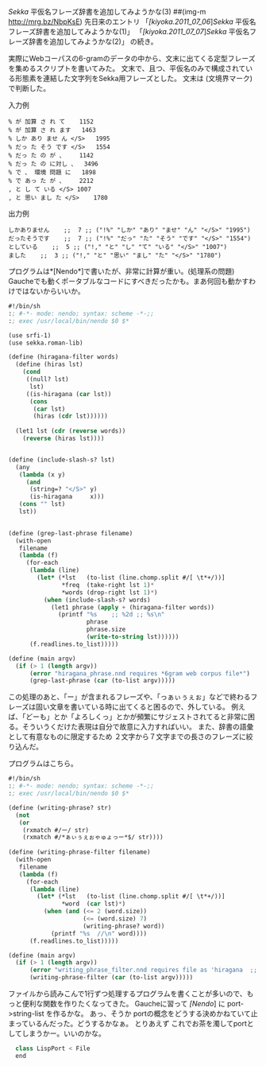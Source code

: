 *Sekka* 平仮名フレーズ辞書を追加してみようかな(3)
 ##(img-m http://mrg.bz/NbpKsE)
先日来のエントリ 
 「*[kiyoka.2011_07_06*]*Sekka* 平仮名フレーズ辞書を追加してみようかな(1)」
 「*[kiyoka.2011_07_07*]*Sekka* 平仮名フレーズ辞書を追加してみようかな(2)」
の続き。

実際にWebコーパスの6-gramのデータの中から、文末に出てくる定型フレーズを集めるスクリプトを書いてみた。
文末で、且つ、平仮名のみで構成されている形態素を連結した文字列をSekka用フレーズとした。
文末は </S> (文境界マーク) で判断した。

 入力例
```
% が 加算 さ れ て	1152
% が 加算 さ れ ます	1463
% しか あり ませ ん </S>	1995
% だっ た そう です </S>	1554
% だっ た の が 、	1142
% だっ た の に対し 、	3496
% で 、 環境 問題 に	1898
% で あっ た が 、	2212
, と し て いる </S>	1007
, と 思い まし た </S>	1780
```

 出力例
```
しかありません    ;;  7 ;; ("!%" "しか" "あり" "ませ" "ん" "</S>" "1995")
だったそうです    ;;  7 ;; ("!%" "だっ" "た" "そう" "です" "</S>" "1554")
としている    ;;  5 ;; ("!," "と" "し" "て" "いる" "</S>" "1007")
ました    ;;  3 ;; ("!," "と" "思い" "まし" "た" "</S>" "1780")
```

プログラムは*[Nendo*]で書いたが、非常に計算が重い。(処理系の問題)
Gaucheでも動くポータブルなコードにすべきだったかも。まあ何回も動かすわけではないからいいか。
```lisp
#!/bin/sh
:; #-*- mode: nendo; syntax: scheme -*-;;
:; exec /usr/local/bin/nendo $0 $*

(use srfi-1)
(use sekka.roman-lib)

(define (hiragana-filter words)
  (define (hiras lst)
    (cond
     ((null? lst)
      lst)
     ((is-hiragana (car lst))
      (cons
       (car lst)
       (hiras (cdr lst))))))
     
  (let1 lst (cdr (reverse words))
    (reverse (hiras lst))))


(define (include-slash-s? lst)
  (any
   (lambda (x y)
     (and
      (string=? "</S>" y)
      (is-hiragana     x)))
   (cons "" lst)
   lst))
   

(define (grep-last-phrase filename)
  (with-open
   filename
   (lambda (f)
     (for-each
      (lambda (line)
        (let* (*lst   (to-list (line.chomp.split #/[ \t*+/))]
               *freq  (take-right lst 1)*
               *words (drop-right lst 1)*)
          (when (include-slash-s? words)
            (let1 phrase (apply + (hiragana-filter words))
              (printf "%s    ;; %2d ;; %s\n"
                      phrase
                      phrase.size
                      (write-to-string lst))))))
      (f.readlines.to_list)))))

(define (main argv)
  (if (> 1 (length argv))
      (error "hiragana_phrase.nnd requires *6gram web corpus file*")
      (grep-last-phrase (car (to-list argv)))))
```

この処理のあと、「ー」が含まれるフレーズや、「っぁぃぅぇぉ」などで終わるフレーズは固い文章を書いている時に出てくると困るので、外している。
例えば、「どーも」とか「よろしくっ」とかが頻繁にサジェストされてると非常に困る。そういうくだけた表現は自分で故意に入力すればいい。
また、辞書の語彙として有意なものに限定するため ２文字から７文字までの長さのフレーズに絞り込んだ。

プログラムはこちら。
```lisp
#!/bin/sh
:; #-*- mode: nendo; syntax: scheme -*-;;
:; exec /usr/local/bin/nendo $0 $*

(define (writing-phrase? str)
  (not
   (or
    (rxmatch #/ー/ str)
    (rxmatch #/*ぁぃぅぇぉゃゅょっー*$/ str))))
  
(define (writing-phrase-filter filename)
  (with-open
   filename
   (lambda (f)
     (for-each
      (lambda (line)
        (let* (*lst   (to-list (line.chomp.split #/[ \t*+/))]
               *word  (car lst)*)
          (when (and (<= 2 (word.size))
                     (<= (word.size) 7)
                     (writing-phrase? word))
            (printf "%s  //\n" word))))
      (f.readlines.to_list)))))

(define (main argv)
  (if (> 1 (length argv))
      (error "writing_phrase_filter.nnd requires file as 'hiragana  ;; ....' ")
      (writing-phrase-filter (car (to-list argv)))))
```

ファイルから読みこんで1行ずつ処理するプログラムを書くことが多いので、もっと便利な関数を作りたくなってきた。
Gaucheに習って *[Nendo*] に port->string-list を作るかな。
あっ、そうか portの概念をどうする決めかねていて止まっているんだった。どうするかなぁ。
とりあえず これでお茶を濁してportとしてしまうかー。いいのかな。

```python
  class LispPort < File
  end
```
